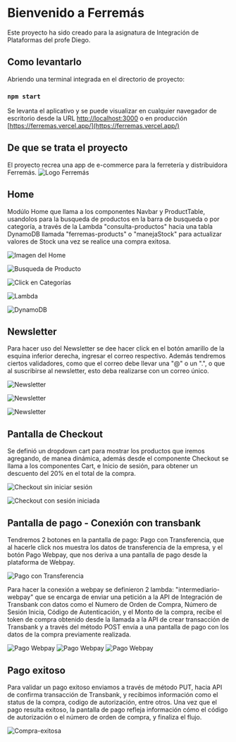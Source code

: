 # Bienvenido a Ferremás

Este proyecto ha sido creado para la asignatura de Integración de Plataformas del profe Diego.

## Como levantarlo

Abriendo una terminal integrada en el directorio de proyecto:

### `npm start`

Se levanta el aplicativo y se puede visualizar en cualquier navegador de escritorio desde la URL [http://localhost:3000](http://localhost:3000) o en producción [https://ferremas.vercel.app/](https://ferremas.vercel.app/)


## De que se trata el proyecto

El proyecto recrea una app de e-commerce para la ferretería y distribuidora Ferremás.
![Logo Ferremás](https://ferremas.vercel.app/static/media/logoferremas.ec0d9dbd910783e34e013bf79f999af4.svg)

## Home

Modúlo Home que llama a los componentes Navbar y ProductTable, usandolos para la busqueda de productos en la barra de busqueda o por categoría, a través de la Lambda "consulta-productos" hacia una tabla DynamoDB llamada "ferremas-products" o "manejaStock" para actualizar valores de Stock una vez se realice una compra exitosa.

![Imagen del Home](./public/home.png)

![Busqueda de Producto](./pubic/busquedaproducto.png)

![Click en Categorías](./pubic/clickcategorias.png)

![Lambda](./public/lambda.png)

![DynamoDB](./public/dynamodb-ferremasproducts.png)

## Newsletter
Para hacer uso del Newsletter se dee hacer click en el botón amarillo de la esquina inferior derecha, ingresar el correo respectivo. Además tendremos ciertos validadores, como que el correo debe llevar una "@" o un ".", o que al suscribirse al newsletter, esto deba realizarse con un correo único.

![Newsletter](./public/newsletter1.png)

![Newsletter](./public/newsletter2.png)

![Newsletter](./public/newsletter3.png)

## Pantalla de Checkout

Se definió un dropdown cart para mostrar los productos que iremos agregando, de manea dinámica, además desde el componente Checkout se llama a los componentes Cart, e Inicio de sesión, para obtener un descuento del 20% en el total de la compra.

![Checkout sin iniciar sesión](./public/checkout-sininiciar.png)

![Checkout con sesión iniciada](./public/checkout-sesioniniciada.png)

## Pantalla de pago - Conexión con transbank

Tendremos 2 botones en la pantalla de pago: Pago con Transferencia, que al hacerle click nos muestra los datos de transferencia de la empresa, y el botón Pago Webpay, que nos deriva a una pantalla de pago desde la plataforma de Webpay.

![Pago con Transferencia](./public/pago-transferencia.png)

Para hacer la conexión a webpay se definieron 2 lambda: "intermediario-webpay" que se encarga de enviar una petición a la API de Integración de Transbank con datos como el Numero de Orden de Compra, Número de Sesión Inicia, Código de Autenticación, y el Monto de la compra, recibe el token de compra obtenido desde la llamada a la API de crear transacción de Transbank y a través del método POST envía a una pantalla de pago con los datos de la compra previamente realizada.

![Pago Webpay](./public/pago-webpay1.png)
![Pago Webpay](./public/pago-webpay2.png)
![Pago Webpay](./public/pago-webpay3.png)

## Pago exitoso

Para validar un pago exitoso enviamos a través de método PUT, hacia API de confirma transacción de Transbank, y recibimos información como el status de la compra, codigo de autorización, entre otros. Una vez que el pago resulta exitoso, la pantalla de pago refleja información cómo el código de autorización o el número de orden de compra, y finaliza el flujo.

![Compra-exitosa](./public/compra-exitosa.png)